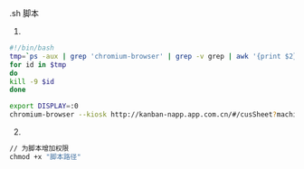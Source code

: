 .sh 脚本

1. 

   ```sh
   #!/bin/bash
   tmp=`ps -aux | grep 'chromium-browser' | grep -v grep | awk '{print $2}'`
   for id in $tmp
   do
   kill -9 $id
   done
   
   export DISPLAY=:0
   chromium-browser --kiosk http://kanban-napp.app.com.cn/#/cusSheet?machineId=PM2
   ```

   

2. 

   ```cmd
   // 为脚本增加权限
   chmod +x "脚本路径"
   ```

   